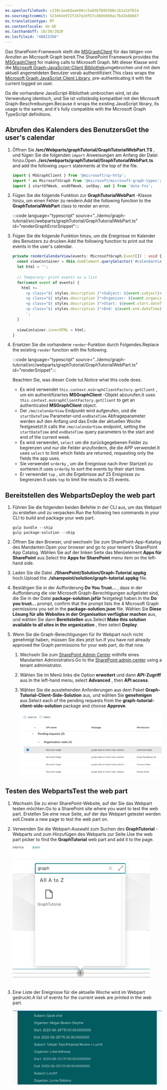 ```yaml
---
ms.openlocfilehash: c239c1ea6daae99cc5a65b7b95508ccb2a1bf014
ms.sourcegitcommit: 523e64e972f247e2df57cd8de949ac7bd1b8b047
ms.translationtype: MT
ms.contentlocale: de-DE
ms.lasthandoff: 10/30/2020
ms.locfileid: "48823356"
---
```

<!-- markdownlint-disable MD002 MD041 -->

<span data-ttu-id="b8f43-101">Das SharePoint-Framework stellt die [MSGraphClient](https://docs.microsoft.com/javascript/api/sp-http/msgraphclient?view=sp-typescript-latest) für das tätigen von Anrufen an Microsoft Graph bereit.</span><span class="sxs-lookup"><span data-stu-id="b8f43-101">The SharePoint Framework provides the [MSGraphClient](https://docs.microsoft.com/javascript/api/sp-http/msgraphclient?view=sp-typescript-latest) for making calls to Microsoft Graph.</span></span> <span data-ttu-id="b8f43-102">Mit dieser Klasse wird die [Microsoft Graph-JavaScript-Client Bibliothek](https://github.com/microsoftgraph/msgraph-sdk-javascript)umgebrochen und mit dem aktuell angemeldeten Benutzer vorab authentifiziert.</span><span class="sxs-lookup"><span data-stu-id="b8f43-102">This class wraps the [Microsoft Graph JavaScript Client Library](https://github.com/microsoftgraph/msgraph-sdk-javascript), pre-authenticating it with the current logged on user.</span></span>

<span data-ttu-id="b8f43-103">Da die vorhandene JavaScript-Bibliothek umbrochen wird, ist die Verwendung identisch, und Sie ist vollständig kompatibel mit den Microsoft Graph-Beschreibungen.</span><span class="sxs-lookup"><span data-stu-id="b8f43-103">Because it wraps the existing JavaScript library, its usage is the same, and it's fully compatible with the Microsoft Graph TypeScript definitions.</span></span>

## <a name="get-the-users-calendar"></a><span data-ttu-id="b8f43-104">Abrufen des Kalenders des Benutzers</span><span class="sxs-lookup"><span data-stu-id="b8f43-104">Get the user's calendar</span></span>

1. <span data-ttu-id="b8f43-105">Öffnen Sie **/src/Webparts/graphTutorial/GraphTutorialWebPart.TS** , und fügen Sie die folgenden `import` Anweisungen am Anfang der Datei hinzu.</span><span class="sxs-lookup"><span data-stu-id="b8f43-105">Open **./src/webparts/graphTutorial/GraphTutorialWebPart.ts** and add the following `import` statements at the top of the file.</span></span>

    ```typescript
    import { MSGraphClient } from '@microsoft/sp-http';
    import * as MicrosoftGraph from '@microsoft/microsoft-graph-types';
    import { startOfWeek, endOfWeek, setDay, set } from 'date-fns';
    ```

1. <span data-ttu-id="b8f43-106">Fügen Sie die folgende Funktion zur **GraphTutorialWebPart** -Klasse hinzu, um einen Fehler zu rendern.</span><span class="sxs-lookup"><span data-stu-id="b8f43-106">Add the following function to the **GraphTutorialWebPart** class to render an error.</span></span>

    :::code language="typescript" source="../demo/graph-tutorial/src/webparts/graphTutorial/GraphTutorialWebPart.ts" id="renderGraphErrorSnippet":::

1. <span data-ttu-id="b8f43-107">Fügen Sie die folgende Funktion hinzu, um die Ereignisse im Kalender des Benutzers zu drucken.</span><span class="sxs-lookup"><span data-stu-id="b8f43-107">Add the following function to print out the events in the user's calendar.</span></span>

    ```typescript
    private renderCalendarView(events: MicrosoftGraph.Event[]) : void {
      const viewContainer = this.domElement.querySelector('#calendarView');
      let html = '';

      // Temporary: print events as a list
      for(const event of events) {
        html += `
          <p class="${ styles.description }">Subject: ${event.subject}</p>
          <p class="${ styles.description }">Organizer: ${event.organizer.emailAddress.name}</p>
          <p class="${ styles.description }">Start: ${event.start.dateTime}</p>
          <p class="${ styles.description }">End: ${event.end.dateTime}</p>
          `;
      }

      viewContainer.innerHTML = html;
    }
    ```

1. <span data-ttu-id="b8f43-108">Ersetzen Sie die vorhandene `render`-Funktion durch Folgendes.</span><span class="sxs-lookup"><span data-stu-id="b8f43-108">Replace the existing `render` function with the following.</span></span>

    :::code language="typescript" source="../demo/graph-tutorial/src/webparts/graphTutorial/GraphTutorialWebPart.ts" id="renderSnippet":::

    <span data-ttu-id="b8f43-109">Beachten Sie, was dieser Code tut.</span><span class="sxs-lookup"><span data-stu-id="b8f43-109">Notice what this code does.</span></span>

    - <span data-ttu-id="b8f43-110">Es wird verwendet `this.context.msGraphClientFactory.getClient` , um ein authentifiziertes **MSGraphClient** -Objekt abzurufen.</span><span class="sxs-lookup"><span data-stu-id="b8f43-110">It uses `this.context.msGraphClientFactory.getClient` to get an authenticated **MSGraphClient** object.</span></span>
    - <span data-ttu-id="b8f43-111">Der `/me/calendarView` Endpunkt wird aufgerufen, und die `startDateTime` Parameter-und `endDateTime` Abfrageparameter werden auf den Anfang und das Ende der aktuellen Woche festgesetzt.</span><span class="sxs-lookup"><span data-stu-id="b8f43-111">It calls the `/me/calendarView` endpoint, setting the `startDateTime` and `endDateTime` query parameters to the start and end of the current week.</span></span>
    - <span data-ttu-id="b8f43-112">Es wird verwendet, `select` um die zurückgegebenen Felder zu begrenzen und nur die Felder anzufordern, die die APP verwendet.</span><span class="sxs-lookup"><span data-stu-id="b8f43-112">It uses `select` to limit which fields are returned, requesting only the fields the app uses.</span></span>
    - <span data-ttu-id="b8f43-113">Sie verwendet `orderby` , um die Ereignisse nach ihrer Startzeit zu sortieren.</span><span class="sxs-lookup"><span data-stu-id="b8f43-113">It uses `orderby` to sort the events by their start time.</span></span>
    - <span data-ttu-id="b8f43-114">Er verwendet `top` , um die Ergebnisse auf 25 Ereignisse zu begrenzen.</span><span class="sxs-lookup"><span data-stu-id="b8f43-114">It uses `top` to limit the results to 25 events.</span></span>

## <a name="deploy-the-web-part"></a><span data-ttu-id="b8f43-115">Bereitstellen des Webparts</span><span class="sxs-lookup"><span data-stu-id="b8f43-115">Deploy the web part</span></span>

1. <span data-ttu-id="b8f43-116">Führen Sie die folgenden beiden Befehle in der CLI aus, um das Webpart zu erstellen und zu verpacken.</span><span class="sxs-lookup"><span data-stu-id="b8f43-116">Run the following two commands in your CLI to build and package your web part.</span></span>

    ```Shell
    gulp bundle --ship
    gulp package-solution --ship
    ```

1. <span data-ttu-id="b8f43-117">Öffnen Sie den Browser, und wechseln Sie zum SharePoint-App-Katalog des Mandanten.</span><span class="sxs-lookup"><span data-stu-id="b8f43-117">Open your browser and go to your tenant's SharePoint App Catalog.</span></span> <span data-ttu-id="b8f43-118">Wählen Sie auf der linken Seite das Menüelement **Apps für SharePoint** aus.</span><span class="sxs-lookup"><span data-stu-id="b8f43-118">Select the **Apps for SharePoint** menu item on the left-hand side.</span></span>

1. <span data-ttu-id="b8f43-119">Laden Sie die Datei **./SharePoint/Solution/Graph-Tutorial.sppkg** hoch.</span><span class="sxs-lookup"><span data-stu-id="b8f43-119">Upload the **./sharepoint/solution/graph-tutorial.sppkg** file.</span></span>

1. <span data-ttu-id="b8f43-120">Bestätigen Sie in der Aufforderung **Do You Trust...** , dass in der Aufforderung die vier Microsoft Graph-Berechtigungen aufgelistet sind, die Sie in der Datei **package-solution.jsfür** festgelegt haben.</span><span class="sxs-lookup"><span data-stu-id="b8f43-120">In the **Do you trust...** prompt, confirm that the prompt lists the 4 Microsoft Graph permissions you set in the **package-solution.json** file.</span></span> <span data-ttu-id="b8f43-121">Wählen Sie **Diese Lösung für alle Websites in der Organisation verfügbar machen** aus, und wählen Sie dann **Bereitstellen** aus.</span><span class="sxs-lookup"><span data-stu-id="b8f43-121">Select **Make this solution available to all sites in the organization** , then select **Deploy**.</span></span>

1. <span data-ttu-id="b8f43-122">Wenn Sie die Graph-Berechtigungen für Ihr Webpart noch nicht genehmigt haben, müssen Sie dies jetzt tun.</span><span class="sxs-lookup"><span data-stu-id="b8f43-122">If you have not already approved the Graph permissions for your web part, do that now.</span></span>

    1. <span data-ttu-id="b8f43-123">Wechseln Sie zum [SharePoint Admin Center](https://admin.microsoft.com/sharepoint?page=classicfeatures&modern=true) mithilfe eines Mandanten Administrators.</span><span class="sxs-lookup"><span data-stu-id="b8f43-123">Go to the [SharePoint admin center](https://admin.microsoft.com/sharepoint?page=classicfeatures&modern=true) using a tenant administrator.</span></span>

    1. <span data-ttu-id="b8f43-124">Wählen Sie im Menü links die Option **erweitert** und dann **API-Zugriff** aus.</span><span class="sxs-lookup"><span data-stu-id="b8f43-124">In the left-hand menu, select **Advanced** , then **API access**.</span></span>

    1. <span data-ttu-id="b8f43-125">Wählen Sie die ausstehenden Anforderungen aus dem Paket **Graph-Tutorial-Client-Side-Solution** aus, und wählen Sie **genehmigen** aus.</span><span class="sxs-lookup"><span data-stu-id="b8f43-125">Select each of the pending requests from the **graph-tutorial-client-side-solution** package and choose **Approve**.</span></span>

        ![Ein Screenshot der API-Zugriffsseite von SharePoint Admin Center](images/api-access.png)

## <a name="test-the-web-part"></a><span data-ttu-id="b8f43-127">Testen des Webparts</span><span class="sxs-lookup"><span data-stu-id="b8f43-127">Test the web part</span></span>

1. <span data-ttu-id="b8f43-128">Wechseln Sie zu einer SharePoint-Website, auf der Sie das Webpart testen möchten.</span><span class="sxs-lookup"><span data-stu-id="b8f43-128">Go to a SharePoint site where you want to test the web part.</span></span> <span data-ttu-id="b8f43-129">Erstellen Sie eine neue Seite, auf der das Webpart getestet werden soll.</span><span class="sxs-lookup"><span data-stu-id="b8f43-129">Create a new page to test the web part on.</span></span>

1. <span data-ttu-id="b8f43-130">Verwenden Sie die Webpart-Auswahl zum Suchen des **GraphTutorial** -Webparts und zum Hinzufügen des Webparts zur Seite.</span><span class="sxs-lookup"><span data-stu-id="b8f43-130">Use the web part picker to find the **GraphTutorial** web part and add it to the page.</span></span>

    ![Screenshot des GraphTutorial-Webparts in der Webpart-Auswahl](images/add-web-part.png)

1. <span data-ttu-id="b8f43-132">Eine Liste der Ereignisse für die aktuelle Woche wird im Webpart gedruckt.</span><span class="sxs-lookup"><span data-stu-id="b8f43-132">A list of events for the current week are printed in the web part.</span></span>

    ![Ein Screenshot des Webparts, in dem eine Liste der Ereignisse angezeigt wird](images/calendar-list.png)
